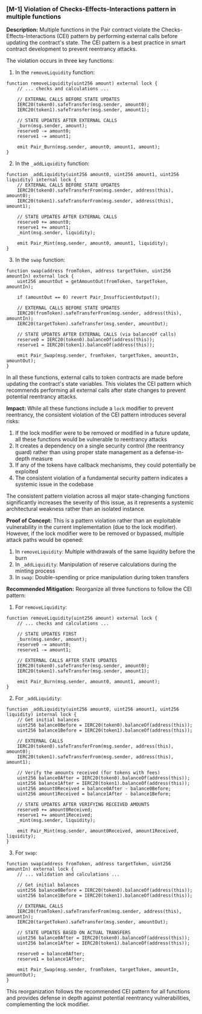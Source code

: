 ### [M-1] Violation of Checks-Effects-Interactions pattern in multiple functions

**Description:**
Multiple functions in the Pair contract violate the Checks-Effects-Interactions (CEI) pattern by performing external calls before updating the contract's state. The CEI pattern is a best practice in smart contract development to prevent reentrancy attacks.

The violation occurs in three key functions:

1. In the `removeLiquidity` function:

```solidity
function removeLiquidity(uint256 amount) external lock {
    // ... checks and calculations ...

    // EXTERNAL CALLS BEFORE STATE UPDATES
    IERC20(token0).safeTransfer(msg.sender, amount0);
    IERC20(token1).safeTransfer(msg.sender, amount1);

    // STATE UPDATES AFTER EXTERNAL CALLS
    _burn(msg.sender, amount);
    reserve0 -= amount0;
    reserve1 -= amount1;

    emit Pair_Burn(msg.sender, amount0, amount1, amount);
}
```

2. In the `_addLiquidity` function:

```solidity
function _addLiquidity(uint256 amount0, uint256 amount1, uint256 liquidity) internal lock {
    // EXTERNAL CALLS BEFORE STATE UPDATES
    IERC20(token0).safeTransferFrom(msg.sender, address(this), amount0);
    IERC20(token1).safeTransferFrom(msg.sender, address(this), amount1);

    // STATE UPDATES AFTER EXTERNAL CALLS
    reserve0 += amount0;
    reserve1 += amount1;
    _mint(msg.sender, liquidity);

    emit Pair_Mint(msg.sender, amount0, amount1, liquidity);
}
```

3. In the `swap` function:

```solidity
function swap(address fromToken, address targetToken, uint256 amountIn) external lock {
    uint256 amountOut = getAmountOut(fromToken, targetToken, amountIn);

    if (amountOut == 0) revert Pair_InsufficientOutput();

    // EXTERNAL CALLS BEFORE STATE UPDATES
    IERC20(fromToken).safeTransferFrom(msg.sender, address(this), amountIn);
    IERC20(targetToken).safeTransfer(msg.sender, amountOut);

    // STATE UPDATES AFTER EXTERNAL CALLS (via balanceOf calls)
    reserve0 = IERC20(token0).balanceOf(address(this));
    reserve1 = IERC20(token1).balanceOf(address(this));

    emit Pair_Swap(msg.sender, fromToken, targetToken, amountIn, amountOut);
}
```

In all these functions, external calls to token contracts are made before updating the contract's state variables. This violates the CEI pattern which recommends performing all external calls after state changes to prevent potential reentrancy attacks.

**Impact:**
While all these functions include a `lock` modifier to prevent reentrancy, the consistent violation of the CEI pattern introduces several risks:

1. If the lock modifier were to be removed or modified in a future update, all these functions would be vulnerable to reentrancy attacks
2. It creates a dependency on a single security control (the reentrancy guard) rather than using proper state management as a defense-in-depth measure
3. If any of the tokens have callback mechanisms, they could potentially be exploited
4. The consistent violation of a fundamental security pattern indicates a systemic issue in the codebase

The consistent pattern violation across all major state-changing functions significantly increases the severity of this issue, as it represents a systemic architectural weakness rather than an isolated instance.

**Proof of Concept:**
This is a pattern violation rather than an exploitable vulnerability in the current implementation (due to the lock modifier). However, if the lock modifier were to be removed or bypassed, multiple attack paths would be opened:

1. In `removeLiquidity`: Multiple withdrawals of the same liquidity before the burn
2. In `_addLiquidity`: Manipulation of reserve calculations during the minting process
3. In `swap`: Double-spending or price manipulation during token transfers

**Recommended Mitigation:**
Reorganize all three functions to follow the CEI pattern:

1. For `removeLiquidity`:

```solidity
function removeLiquidity(uint256 amount) external lock {
    // ... checks and calculations ...

    // STATE UPDATES FIRST
    _burn(msg.sender, amount);
    reserve0 -= amount0;
    reserve1 -= amount1;

    // EXTERNAL CALLS AFTER STATE UPDATES
    IERC20(token0).safeTransfer(msg.sender, amount0);
    IERC20(token1).safeTransfer(msg.sender, amount1);

    emit Pair_Burn(msg.sender, amount0, amount1, amount);
}
```

2. For `_addLiquidity`:

```solidity
function _addLiquidity(uint256 amount0, uint256 amount1, uint256 liquidity) internal lock {
    // Get initial balances
    uint256 balance0Before = IERC20(token0).balanceOf(address(this));
    uint256 balance1Before = IERC20(token1).balanceOf(address(this));

    // EXTERNAL CALLS
    IERC20(token0).safeTransferFrom(msg.sender, address(this), amount0);
    IERC20(token1).safeTransferFrom(msg.sender, address(this), amount1);

    // Verify the amounts received (for tokens with fees)
    uint256 balance0After = IERC20(token0).balanceOf(address(this));
    uint256 balance1After = IERC20(token1).balanceOf(address(this));
    uint256 amount0Received = balance0After - balance0Before;
    uint256 amount1Received = balance1After - balance1Before;

    // STATE UPDATES AFTER VERIFYING RECEIVED AMOUNTS
    reserve0 += amount0Received;
    reserve1 += amount1Received;
    _mint(msg.sender, liquidity);

    emit Pair_Mint(msg.sender, amount0Received, amount1Received, liquidity);
}
```

3. For `swap`:

```solidity
function swap(address fromToken, address targetToken, uint256 amountIn) external lock {
    // ... validation and calculations ...

    // Get initial balances
    uint256 balance0Before = IERC20(token0).balanceOf(address(this));
    uint256 balance1Before = IERC20(token1).balanceOf(address(this));

    // EXTERNAL CALLS
    IERC20(fromToken).safeTransferFrom(msg.sender, address(this), amountIn);
    IERC20(targetToken).safeTransfer(msg.sender, amountOut);

    // STATE UPDATES BASED ON ACTUAL TRANSFERS
    uint256 balance0After = IERC20(token0).balanceOf(address(this));
    uint256 balance1After = IERC20(token1).balanceOf(address(this));

    reserve0 = balance0After;
    reserve1 = balance1After;

    emit Pair_Swap(msg.sender, fromToken, targetToken, amountIn, amountOut);
}
```

This reorganization follows the recommended CEI pattern for all functions and provides defense in depth against potential reentrancy vulnerabilities, complementing the lock modifier.
